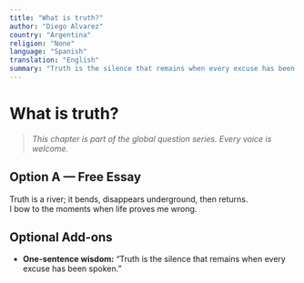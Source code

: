 ```yaml
---
title: "What is truth?"
author: "Diego Alvarez"
country: "Argentina"
religion: "None"
language: "Spanish"
translation: "English"
summary: "Truth is the silence that remains when every excuse has been spoken."
---
```


# What is truth?

> *This chapter is part of the global question series. Every voice is welcome.*

## Option A — Free Essay  

Truth is a river; it bends, disappears underground, then returns.  
I bow to the moments when life proves me wrong.  

## Optional Add-ons  
- **One-sentence wisdom:** “Truth is the silence that remains when every excuse has been spoken.”
